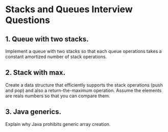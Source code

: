 # Stacks and Queues Interview Questions

## 1. Queue with two stacks.
Implement a queue with two stacks so that each queue operations takes a constant amortized number of stack operations.

## 2. Stack with max.
Create a data structure that efficiently supports the stack operations (push and pop) and also a return-the-maximum operation. Assume the elements are reals numbers so that you can compare them.

## 3. Java generics.
Explain why Java prohibits generic array creation.
